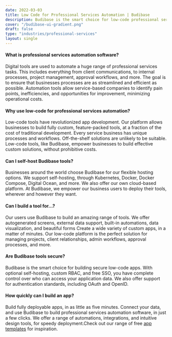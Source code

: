 ```yaml
---
date: 2022-03-03
title: Low Code for Professional Services Automation | Budibase
description: Budibase is the smart choice for low-code professional services automation. Our open-source platform is the fast, cost-effective way to digitize admin processes.
cover: "/budibase-ui-gradient.png"
draft: false
type: "industries/professional-services"
layout: single
---
```


#### What is professional services automation software?
Digital tools are used to automate a huge range of professional services tasks. This includes everything from client communications, to internal processes, project management, approval workflows, and more. The goal is to ensure that businesses processes are as streamlined and efficient as possible. Automation tools allow service-based companies to identify pain points, inefficiencies, and opportunities for improvement, minimizing operational costs.

#### Why use low-code for professional services automation?
Low-code tools have revolutionized app development. Our platform allows businesses to build fully custom, feature-packed tools, at a fraction of the cost of traditional development. Every service business has unique processes and workflows. Off-the-shelf solutions are unlikely to be suitable. Low-code tools, like Budibase, empower businesses to build effective custom solutions, without prohibitive costs.

#### Can I self-host Budibase tools?
Businesses around the world choose Budibase for our flexible hosting options. We support self-hosting, through Kubernetes, Docker, Docker Compose, Digital Ocean, and more. We also offer our own cloud-based platform. At Budibase, we empower our business users to deploy their tools, wherever and however they want.

#### Can I build a tool for…?
Our users use Budibase to build an amazing range of tools. We offer autogenerated screens, external data support, built-in automations, data visualization, and beautiful forms Create a wide variety of custom apps, in a matter of minutes. Our low-code platform is the perfect solution for managing projects, client relationships, admin workflows, approval processes, and more.

#### Are Budibase tools secure?
Budibase is the smart choice for building secure low-code apps. With optional self-hosting, custom RBAC, and free SSO, you have complete control over who can access your application data. We also offer support for authentication standards, including OAuth and OpenID.

#### How quickly can I build an app?
Build fully deployable apps, in as little as five minutes. Connect your data, and use Budibase to build professional services automation software, in just a few clicks. We offer a range of automations, integrations, and intuitive design tools, for speedy deployment.Check out our range of free [app templates](https://budibase.com/templates) for inspiration.